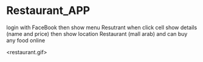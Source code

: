 # Restaurant_APP
login with FaceBook then show menu Resutrant when click cell show details (name and price) then show location Restaurant (mall arab) and can buy any food online 


<restaurant.gif>
